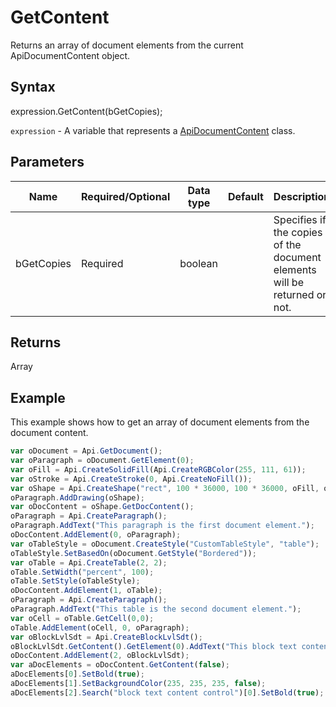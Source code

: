 # GetContent

Returns an array of document elements from the current ApiDocumentContent object.

## Syntax

expression.GetContent(bGetCopies);

`expression` - A variable that represents a [ApiDocumentContent](../ApiDocumentContent.md) class.

## Parameters

| **Name** | **Required/Optional** | **Data type** | **Default** | **Description** |
| ------------- | ------------- | ------------- | ------------- | ------------- |
| bGetCopies | Required | boolean |  | Specifies if the copies of the document elements will be returned or not. |

## Returns

Array

## Example

This example shows how to get an array of document elements from the document content.

```javascript
var oDocument = Api.GetDocument();
var oParagraph = oDocument.GetElement(0);
var oFill = Api.CreateSolidFill(Api.CreateRGBColor(255, 111, 61));
var oStroke = Api.CreateStroke(0, Api.CreateNoFill());
var oShape = Api.CreateShape("rect", 100 * 36000, 100 * 36000, oFill, oStroke);
oParagraph.AddDrawing(oShape);
var oDocContent = oShape.GetDocContent();
oParagraph = Api.CreateParagraph();
oParagraph.AddText("This paragraph is the first document element.");
oDocContent.AddElement(0, oParagraph);
var oTableStyle = oDocument.CreateStyle("CustomTableStyle", "table");
oTableStyle.SetBasedOn(oDocument.GetStyle("Bordered"));
var oTable = Api.CreateTable(2, 2);
oTable.SetWidth("percent", 100);
oTable.SetStyle(oTableStyle);
oDocContent.AddElement(1, oTable);
oParagraph = Api.CreateParagraph();
oParagraph.AddText("This table is the second document element.");
var oCell = oTable.GetCell(0,0);
oTable.AddElement(oCell, 0, oParagraph);
var oBlockLvlSdt = Api.CreateBlockLvlSdt();
oBlockLvlSdt.GetContent().GetElement(0).AddText("This block text content control is the third document element.");
oDocContent.AddElement(2, oBlockLvlSdt);
var aDocElements = oDocContent.GetContent(false);
aDocElements[0].SetBold(true);
aDocElements[1].SetBackgroundColor(235, 235, 235, false);
aDocElements[2].Search("block text content control")[0].SetBold(true);
```
